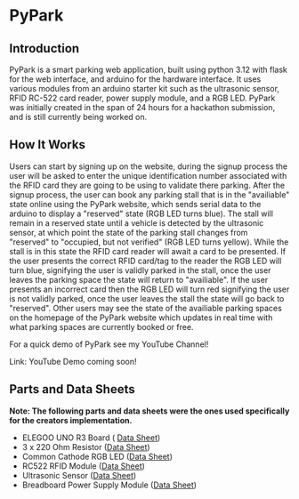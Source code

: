 # PyPark
## Introduction
PyPark is a smart parking web application, built using python 3.12 with flask for the web interface, and arduino for the hardware interface. It uses various modules from an arduino starter kit such as the ultrasonic sensor, RFID RC-522 card reader, power supply module, and a RGB LED. PyPark was initially created in the span of 24 hours for a hackathon submission, and is still currently being worked on.

## How It Works
Users can start by signing up on the website, during the signup process the user will be asked to enter the unique identification number associated with the RFID card they are going to be using to validate there parking. After the signup process, the user can book any parking stall that is in the "availiable" state online using the PyPark website, which sends serial data to the arduino to display a "reserved" state (RGB LED turns blue). The stall will remain in a reserved state until a vehicle is detected by the ultrasonic sensor, at which point the state of the parking stall changes from "reserved" to "occupied, but not verified" (RGB LED turns yellow). While the stall is in this state the RFID card reader will await a card to be presented. If the user presents the correct RFID card/tag to the reader the RGB LED will turn blue, signifying the user is validly parked in the stall, once the user leaves the parking space the state will return to "availiable". If the user presents an incorrect card then the RGB LED will turn red signifying the user is not validly parked, once the user leaves the stall the state will go back to "reserved". Other users may see the state of the availiable parking spaces on the homepage of the PyPark website which updates in real time with what parking spaces are currently booked or free.

For a quick demo of PyPark see my YouTube Channel!

Link: YouTube Demo coming soon!

## Parts and Data Sheets

__Note: The following parts and data sheets were the ones used specifically for the creators implementation.__

* ELEGOO UNO R3 Board (
[Data Sheet](https://epow0.org/~amki/car_kit/Datasheet/ELEGOO%20UNO%20R3%20Board.pdf))
* 3 x 220 Ohm Resistor ([Data Sheet](https://acrobat.adobe.com/link/track?uri=urn:aaid:scds:US:c906d8db-da1e-35cf-9b43-42f47f67a175))
* Common Cathode RGB LED ([Data Sheet](https://acrobat.adobe.com/id/urn:aaid:sc:VA6C2:0b488878-efd7-4155-b3ab-c87b0b19fe6f))
* RC522 RFID Module ([Data Sheet](https://acrobat.adobe.com/id/urn:aaid:sc:VA6C2:a0a71096-326a-4ac2-88fd-325143133633))
* Ultrasonic Sensor ([Data Sheet](https://acrobat.adobe.com/id/urn:aaid:sc:VA6C2:de3336d2-2dc3-4530-aea0-314efd47b140))
* Breadboard Power Supply Module ([Data Sheet](https://acrobat.adobe.com/id/urn:aaid:sc:VA6C2:caedbf4e-47a1-4bd0-a852-d53e7a3e5b3c))
